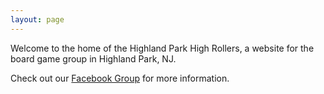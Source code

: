 ```yaml
---
layout: page
---
```


Welcome to the home of the Highland Park High Rollers, a website for the board game group in Highland Park, NJ.

Check out our [Facebook Group](https://www.facebook.com/groups/662546804794962) for more information.
